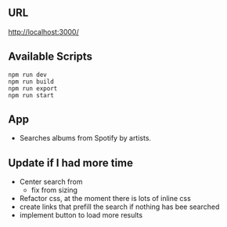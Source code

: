 ## URL

[http://localhost:3000/](http://localhost:3000/)

## Available Scripts

`npm run dev`  
`npm run build`  
`npm run export`  
`npm run start`

## App

- Searches albums from Spotify by artists.

## Update if I had more time

- Center search from
  - fix from sizing
- Refactor css, at the moment there is lots of inline css
- create links that prefill the search if nothing has bee searched
- implement button to load more results

